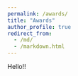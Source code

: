 ```yaml
---
permalink: /awards/
title: "Awards"
author_profile: true
redirect_from: 
  - /md/
  - /markdown.html
---
```

Hello!!
